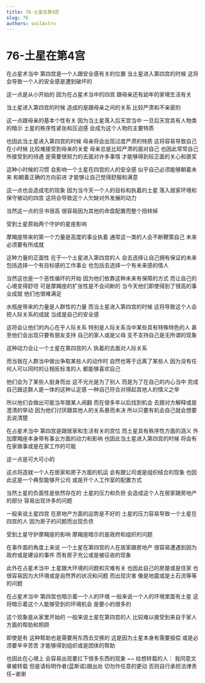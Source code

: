 ```yaml
---
title: 76-土星在第4宫
slug: 76
authors: soilAstro
---
```


# 76-土星在第4宫
在占星术当中
第四宫是一个人跟安全感有关的位置
当土星进入第四宫的时候
这将会导致一个人的安全感是遭到破坏的

这一点是从小开始的
因为在占星术当中的四宫
跟母亲还有幼年的家境生活有关

当土星进入第四宫的时候
造成的是跟母亲之间的关系
比较严肃和不亲密的

这一点跟母亲的基本个性有关
因为当土星落入后天宫当中
一旦后天宫具有人物类的暗示
土星的秩序性紧张和压迫感
会成为这个人物的主要特质

也因此当土星进入第四宫的时候
母亲将会出现过度严肃的特质
这将容易导致自己在小时候
比较难接受到母亲的关爱
母亲总是比较严肃的面对自己
也因此常常自己所接受到的待遇
是需要很努力的去面对许多事情
才能够得到较正面的关心和褒奖

这种小时候的习惯
会影响一个土星在四宫的人的安全感
似乎自己必须能够朝着未来
和朝着正确的方向前进
才能够让自己觉得舒服和满意

这一点也会造成宅的现象
因为当今天一个人的目标和执着的土星
落入居家环境和保守被动的四宫
这将会导致这个人欠缺对外发展的动力

当然这一点的旦书很高
很容易因为其他的命盘配置而整个扭转掉

受到土星原始两个守护的星座影响

摩羯座带来的第一个力量是高度的事业执着
通常这一类的人会不断鞭策自己
未来必须要有所成就

这种力量的正面性
在于一个土星进入第四宫的人
会去选择让自己拥有保证的未来
包括选择一个有目标感的工作事业
也包括去选择一个有未来感的情人

当然这也是一个恶性循环的开始
因为他们依靠这种未来有保障的方式
而让自己的心境变得舒坦
可是摩羯座的扩张性是不会间断的
当今天他们即使得到了很高的事业成就
他们也很难满足

水瓶座带来的力量是人群性的力量
而当土星进入第四宫的时候
这将导致这个人会把人际关系的成就
当成是自己的安全感

这将会让他们的内心在乎人际关系
特别是人际关系当中某些具有特殊特色的人
甚至他们会出现只要有朋友支持
自己的家人或是父母
支不支持自己是无所谓的现象

这种动力会让一个土星在第四宫的人
执着的去面对人际关系

而当我在人群当中做出争取某些人的动作时
自然也等于远离了某些人
因为没有任何人可以同时的让相反标准的人
都能够喜欢自己

他们会为了某些人挺身而出
这不光光是为了别人
而是为了在自己的内心当中
完成自己跟这群人是一体的这种认定感
一种自己符合对得起其他人的情义之举

所以他们会做出可能当年跟某人闹翻
而在很多年以后找到机会
去跟对方解释或是澄清的举动
因为他们讨厌跟其他人的关系悬而未决
所以只要有机会自己就会想要去说清楚

在占星术当中
第四宫是跟居家和生活有关的宫位
而土星具有秩序性方面的涵义
外加摩羯座本身带有事业方面的动力和影响
也因此当土星进入第四宫的时候
将会有在家做事或是在家工作的可能

这一点是可大可小的

这点将造就一个人在居家和房子方面的机运
会有跟公司或是组织结合的现象
也因此这是一个典型能够开公司
或是开个人工作室的配置方式

当然土星的负面性是依然存在的
土星的压力和负担
会造成这个人在居家跟房地产的部分
容易出现许多的问题

一般来说土星四宫
在房地产方面的运势是不好的
土星的压力容易导致一个土星在四宫的人
因为房子的问题而出现负债

受到土星守护摩羯座的影响
摩羯座暗示的是政府和组织的问题

在事件面的角度上来说
一个土星在第四宫的人在居家跟房地产
很容易遭遇到因为政府或是建设的事件
而有房子充公或是被征收的现象

此外在占星术当中
土星跟大环境的问题和灾难有关
也因此自己的房屋或是住家
也很容易因为大环境或是自然界的状况和问题
而出现灾害
像是地震或是土石流等等的问题

在占星术当中
第四宫也暗示着一个人的环境
一般来说一个人的环境里面有土星
这将暗示着这个人能够受到的环境机会
是要小的很多的

这个现象是从家里开始的
一般来说土星在第四宫的人
比较难以接受到来自于家人方面的帮助和照顾

即使是有
这种帮助也是需要用东西去交换的
这是因为土星本身有需要报偿
或是必须要辛辛苦苦
才能够得到组织或是团体的帮助

也因此在心境上
会容易出现要扛下很多东西的现象
~~
给想转载的人：
我同意文章被转载
但是请标明作者(蓝斯诺)跟出处
切勿作任意的更动
否则自行承担法律责任~谢谢

 
  